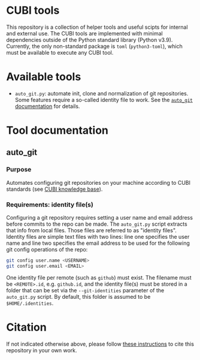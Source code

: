 # CUBI tools

This repository is a collection of helper tools and useful scipts for internal and
external use. The CUBI tools are implemented with minimal dependencies outside of the
Python standard library (Python v3.9). Currently, the only non-standard package is `toml`
(`python3-toml`), which must be available to execute any CUBI tool.

# Available tools

- `auto_git.py`: automate init, clone and normalization of git repositories. Some features require
a so-called identity file to work. See the [`auto_git` documentation](#auto_git) for details.

# Tool documentation

## auto_git

### Purpose

Automates configuring git repositories on your machine according
to CUBI standards (see [CUBI knowledge base](https://github.com/core-unit-bioinformatics/knowledge-base/wiki)).

### Requirements: identity file(s)

Configuring a git repository requires setting a user name and email address before commits to the repo can be made.
The `auto_git.py` script extracts that info from local files. Those files are referred to as "identity files".
Identity files are simple text files with two lines: line one specifies the user name and line
two specifies the email address to be used for the following git config operations of the repo:

```bash
git config user.name <USERNAME>
git config user.email <EMAIL>
```

One identity file per remote (such as `github`) must exist. The filename must be `<REMOTE>.id`, e.g. `github.id`, and the identity
file(s) must be stored in a folder that can be set via the `--git-identities` parameter of the `auto_git.py` script. By default, this folder is assumed to be `$HOME/.identities`.


# Citation

If not indicated otherwise above, please follow [these instructions](CITATION.md) to cite this repository in your own work.
